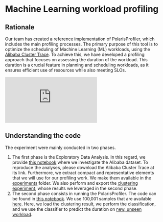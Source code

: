 # Machine Learning workload profiling

## Rationale
Our team has created a reference implementation of PolarisProfiler, which includes the main profiling processes. The primary purpose of this tool is to optimize the scheduling of Machine Learning (ML) workloads, using the [Alibaba Cluster Trace](https://github.com/alibaba/clusterdata). To achieve this, we have developed a profiling approach that focuses on assessing the duration of the workload. This duration is a crucial feature in planning and scheduling workloads, as it ensures efficient use of resources while also meeting SLOs.

![Profiling model overview](https://github.com/polaris-slo-cloud/Profiling/tree/master/ml_data-profiling/Figures/Profiling-model.pdf)

## Understanding the code
The experiment were mainly conducted in two phases. 
1. The first phase is the Exploratory Data Analysis. In this regard, we provide [this notebook](https://github.com/polaris-slo-cloud/Profiling/tree/master/ml_data-profiling/alibaba_data-EDA-v0.3.ipynb) where we investigate the Alibaba dataset. To reproduce the analyses, please download the Alibaba Cluster Trace at its link. Furthermore, we extract compact and representative elements that we will use for our profiling work. We make them available in the [experiments](https://github.com/polaris-slo-cloud/polaris-ai/tree/main/ml_data-profiling/experiments) folder. We also perform and export the [clustering experiment](https://github.com/polaris-slo-cloud/Profiling/tree/master/ml_data-profiling/experiments/hdbscan_300_power_transform_euclidean.pkl), whose results we leveraged in the second phase.
2. The second phase consists in running the PolarisProfiler. The code can be found in [this notebook](https://github.com/polaris-slo-cloud/Profiling/tree/master/ml_data-profiling/alibaba_data-evaluation.ipynb). We use 100,001 samples that are available [here](https://github.com/polaris-slo-cloud/Profiling/tree/master/ml_data-profiling/experiments/100_001_sampled_workload_data.csv). Here, we load the clustering result, we perform the classification, and we use the classifier to predict the duration on [new, unseen workload](https://github.com/polaris-slo-cloud/Profiling/tree/master/ml_data-profiling/experiments/1_000_sampled_test_data.csv).
